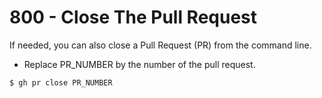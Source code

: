 # 800 - Close The Pull Request

If needed, you can also close a Pull Request (PR) from the command line.

- Replace PR_NUMBER by the number of the pull request.

```
$ gh pr close PR_NUMBER
```

